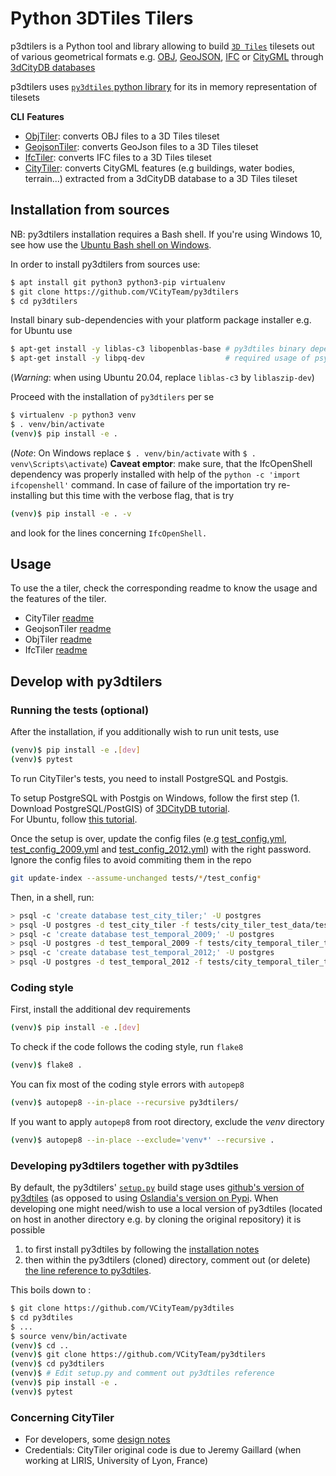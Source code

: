# Python 3DTiles Tilers

p3dtilers is a Python tool and library allowing to build [`3D Tiles`](https://github.com/AnalyticalGraphicsInc/3d-tiles) tilesets out of various geometrical formats e.g. [OBJ](https://en.wikipedia.org/wiki/Wavefront_.obj_file), [GeoJSON](https://en.wikipedia.org/wiki/GeoJSON), [IFC](https://en.wikipedia.org/wiki/Industry_Foundation_Classes) or [CityGML](https://en.wikipedia.org/wiki/CityGML) through [3dCityDB databases](https://3dcitydb-docs.readthedocs.io/en/release-v4.2.3/)

p3dtilers uses [`py3dtiles` python library](https://gitlab.com/Oslandia/py3dtiles) for its in memory representation of tilesets

**CLI** **Features**

* [ObjTiler](./py3dtilers/ObjTiler): converts OBJ files to a 3D Tiles tileset
* [GeojsonTiler](./py3dtilers/GeojsonTiler): converts GeoJson files to a 3D Tiles tileset
* [IfcTiler](./py3dtilers/IfcTiler): converts IFC files to a 3D Tiles tileset
* [CityTiler](./py3dtilers/CityTiler): converts CityGML features (e.g buildings, water bodies, terrain...) extracted from a 3dCityDB database to a 3D Tiles tileset

## Installation from sources

NB: py3dtilers installation requires a Bash shell. If you're using Windows 10, see how use the [Ubuntu Bash shell on Windows](https://www.howtogeek.com/249966/how-to-install-and-use-the-linux-bash-shell-on-windows-10/).

In order to install py3dtilers from sources use:

```bash
$ apt install git python3 python3-pip virtualenv
$ git clone https://github.com/VCityTeam/py3dtilers
$ cd py3dtilers
```

Install binary sub-dependencies with your platform package installer e.g. for Ubuntu use

```bash
$ apt-get install -y liblas-c3 libopenblas-base # py3dtiles binary dependencies
$ apt-get install -y libpq-dev                  # required usage of psycopg2 within py3dtilers
```

(_Warning_: when using Ubuntu 20.04, replace `liblas-c3` by `liblaszip-dev`)

Proceed with the installation of `py3dtilers` per se

```bash
$ virtualenv -p python3 venv
$ . venv/bin/activate
(venv)$ pip install -e .
```

(_Note_: On Windows replace `$ . venv/bin/activate` with `$ . venv\Scripts\activate`)
**Caveat emptor**: make sure, that the IfcOpenShell dependency was properly installed with help of the `python -c 'import ifcopenshell'` command. In case
of failure of the importation try re-installing but this time with the verbose
flag, that is try

```bash
(venv)$ pip install -e . -v
```

and look for the lines concerning `IfcOpenShell.`

## Usage

To use the a tiler, check the corresponding readme to know the usage and the features of the tiler.

* CityTiler [readme](py3dtilers/CityTiler/README.md)
* GeojsonTiler [readme](py3dtilers/GeojsonTiler/README.md)
* ObjTiler [readme](py3dtilers/ObjTiler/README.md)
* IfcTiler [readme](py3dtilers/IfcTiler/README.md)

## Develop with py3dtilers

### Running the tests (optional)

After the installation, if you additionally wish to run unit tests, use

```bash
(venv)$ pip install -e .[dev]
(venv)$ pytest
```

To run CityTiler's tests, you need to install PostgreSQL and Postgis.

To setup PostgreSQL with Postgis on Windows, follow the first step (1. Download PostgreSQL/PostGIS) of [3DCityDB tutorial](https://github.com/VCityTeam/UD-SV/blob/master/ImplementationKnowHow/PostgreSQL_for_cityGML.md#1-download-postgresqlpostgis).  
For Ubuntu, follow [this tutorial](https://github.com/VCityTeam/UD-SV/blob/master/Install/Setup_PostgreSQL_PostGIS_Ubuntu.md).

Once the setup is over, update the config files (e.g [test_config.yml](tests/city_tiler_test_data/test_config.yml), [test_config_2009.yml](tests/city_temporal_tiler_test_data/test_config_2009.yml) and [test_config_2012.yml](tests/city_temporal_tiler_test_data/test_config_2012.yml)) with the right password. Ignore the config files to avoid commiting them in the repo

```bash
git update-index --assume-unchanged tests/*/test_config*
```

Then, in a shell, run:

```bash
> psql -c 'create database test_city_tiler;' -U postgres
> psql -U postgres -d test_city_tiler -f tests/city_tiler_test_data/test_data.sql
> psql -c 'create database test_temporal_2009;' -U postgres
> psql -U postgres -d test_temporal_2009 -f tests/city_temporal_tiler_test_data/test_data_temporal_2009.sql
> psql -c 'create database test_temporal_2012;' -U postgres
> psql -U postgres -d test_temporal_2012 -f tests/city_temporal_tiler_test_data/test_data_temporal_2012.sql
```

### Coding style

First, install the additional dev requirements

```bash
(venv)$ pip install -e .[dev]
```

To check if the code follows the coding style, run `flake8`

```bash
(venv)$ flake8 .
```

You can fix most of the coding style errors with `autopep8`

```bash
(venv)$ autopep8 --in-place --recursive py3dtilers/
```

If you want to apply `autopep8` from root directory, exclude the _venv_ directory

```bash
(venv)$ autopep8 --in-place --exclude='venv*' --recursive .
```

### Developing py3dtilers together with py3dtiles

By default, the py3dtilers' [`setup.py`](https://github.com/VCityTeam/py3dtilers/blob/master/setup.py#L30) build stage uses [github's version of py3dtiles](https://github.com/VCityTeam/py3dtiles) (as opposed to using [Oslandia's version on Pypi](https://pypi.org/project/py3dtiles/).
When developing one might need/wish to use a local version of py3dtiles (located on host in another directory e.g. by cloning the original repository) it is possible 
 1. to first install py3dtiles by following the [installation notes](https://github.com/Oslandia/py3dtiles/blob/master/docs/install.rst)
 2. then within the py3dtilers (cloned) directory, comment out (or delete) [the line reference to py3dtiles](https://github.com/VCityTeam/py3dtilers/blob/master/setup.py#L30).

This boils down to :
```bash
$ git clone https://github.com/VCityTeam/py3dtiles
$ cd py3dtiles
$ ...
$ source venv/bin/activate
(venv)$ cd ..
(venv)$ git clone https://github.com/VCityTeam/py3dtilers
(venv)$ cd py3dtilers
(venv)$ # Edit setup.py and comment out py3dtiles reference
(venv)$ pip install -e .
(venv)$ pytest
```

### Concerning CityTiler

* For developers, some [design notes](Doc/CityTilerDesignNotes.md)
* Credentials: CityTiler original code is due to Jeremy Gaillard (when working at LIRIS, University of Lyon, France)
